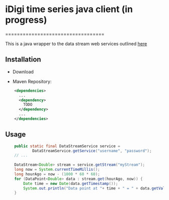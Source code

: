 # iDigi time series java client (in progress)
==================================
 
 This is a java wrapper to the data stream web services outlined [here](https://www.digi.com/wiki/developer/index.php/IDigi_Data_Streams)
 
## Installation

- Download

- Maven Repository: 

```xml
    <dependencies>
      ...
      <dependency>
        TODO
      </dependency>
      ...
    </dependencies>
```

## Usage

```java
    public static final DataStreamService service = 
            DataStreamService.getService("username", "password");
    // ...
         
    DataStream<Double> stream = service.getStream("myStream");
    long now = System.currentTimeMillis();
    long hourAgo = now - (1000 * 60 * 60);
    for (DataPoint<Double> data : stream.get(hourAgo, now)) {
        Date time = new Date(data.getTimestamp());
        System.out.println("Data point at "+ time + " = " + data.getValue());
    }
```